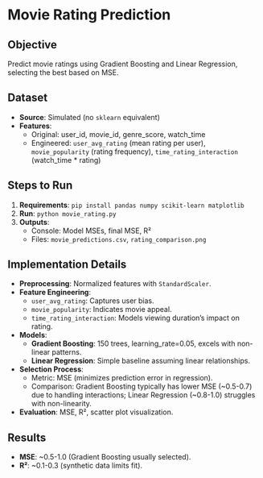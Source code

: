 # Movie Rating Prediction

## Objective
Predict movie ratings using Gradient Boosting and Linear Regression, selecting the best based on MSE.

## Dataset
- **Source**: Simulated (no `sklearn` equivalent)
- **Features**: 
  - Original: user_id, movie_id, genre_score, watch_time
  - Engineered: `user_avg_rating` (mean rating per user), `movie_popularity` (rating frequency), `time_rating_interaction` (watch_time * rating)

## Steps to Run
1. **Requirements**: `pip install pandas numpy scikit-learn matplotlib`
2. **Run**: `python movie_rating.py`
3. **Outputs**: 
   - Console: Model MSEs, final MSE, R²
   - Files: `movie_predictions.csv`, `rating_comparison.png`

## Implementation Details
- **Preprocessing**: Normalized features with `StandardScaler`.
- **Feature Engineering**: 
  - `user_avg_rating`: Captures user bias.
  - `movie_popularity`: Indicates movie appeal.
  - `time_rating_interaction`: Models viewing duration’s impact on rating.
- **Models**:
  - **Gradient Boosting**: 150 trees, learning_rate=0.05, excels with non-linear patterns.
  - **Linear Regression**: Simple baseline assuming linear relationships.
- **Selection Process**: 
  - Metric: MSE (minimizes prediction error in regression).
  - Comparison: Gradient Boosting typically has lower MSE (~0.5-0.7) due to handling interactions; Linear Regression (~0.8-1.0) struggles with non-linearity.
- **Evaluation**: MSE, R², scatter plot visualization.

## Results
- **MSE**: ~0.5-1.0 (Gradient Boosting usually selected).
- **R²**: ~0.1-0.3 (synthetic data limits fit).
